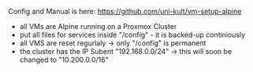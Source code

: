 
Config and Manual is here:
https://github.com/uni-kult/vm-setup-alpine


- all VMs are Alpine running on a Proxmox Cluster
- put all files for services inside "/config" - it is backed-up continiously
- all VMS are reset regurlaly -> only "/config" is permanent
- the cluster has the IP Subent "192.168.0.0/24" -> this will soon be changed to "10.200.0.0/16"
